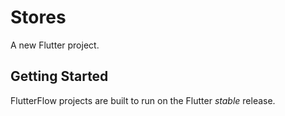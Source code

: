 # Stores

A new Flutter project.

## Getting Started

FlutterFlow projects are built to run on the Flutter _stable_ release.
